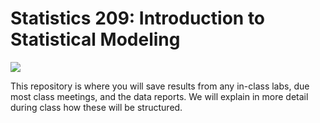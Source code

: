 # Statistics 209: Introduction to Statistical Modeling

![](https://img.shields.io/badge/Completion-0/0-green.svg)

This repository is where you will save results from any in-class labs,
due most class meetings, and the data reports. We will explain in more
detail during class how these will be structured.

